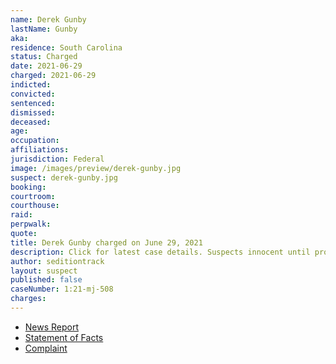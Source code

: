 ```yaml
---
name: Derek Gunby
lastName: Gunby
aka:
residence: South Carolina
status: Charged
date: 2021-06-29
charged: 2021-06-29
indicted:
convicted:
sentenced:
dismissed:
deceased:
age:
occupation:
affiliations:
jurisdiction: Federal
image: /images/preview/derek-gunby.jpg
suspect: derek-gunby.jpg
booking:
courtroom:
courthouse:
raid:
perpwalk:
quote:
title: Derek Gunby charged on June 29, 2021
description: Click for latest case details. Suspects innocent until proven guilty.
author: seditiontrack
layout: suspect
published: false
caseNumber: 1:21-mj-508
charges:
---
```

- [News Report]()
- [Statement of Facts](https://www.justice.gov/usao-dc/case-multi-defendant/file/1423096/download)
- [Complaint](https://www.justice.gov/usao-dc/case-multi-defendant/file/1423101/download)
